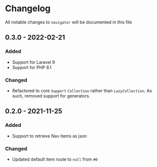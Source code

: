 # Changelog

All notable changes to `navigator` will be documented in this file

## 0.3.0 - 2022-02-21
### Added
- Support for Laravel 9
- Support for PHP 8.1

### Changed
- Refactored to core `Support` `Collection` rather than `LazyCollection`. As such, removed support for generators.

## 0.2.0 - 2021-11-25

### Added
- Support to retrieve Nav items as json

### Changed
- Updated default item route to `null` from `#0`
